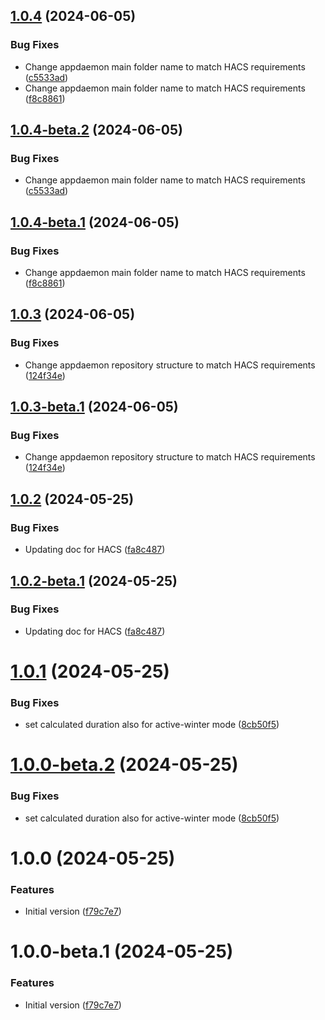 ## [1.0.4](https://github.com/mguyard/appdaemon-iopoolpumpmanager/compare/v1.0.3...v1.0.4) (2024-06-05)


### Bug Fixes

* Change appdaemon main folder name to match HACS requirements ([c5533ad](https://github.com/mguyard/appdaemon-iopoolpumpmanager/commit/c5533ad91faa1aad17eb82ea460c846bd83b5b3f))
* Change appdaemon main folder name to match HACS requirements ([f8c8861](https://github.com/mguyard/appdaemon-iopoolpumpmanager/commit/f8c8861e01e799c8f396aa0dac81d614b4e8bfff))

## [1.0.4-beta.2](https://github.com/mguyard/appdaemon-iopoolpumpmanager/compare/v1.0.4-beta.1...v1.0.4-beta.2) (2024-06-05)


### Bug Fixes

* Change appdaemon main folder name to match HACS requirements ([c5533ad](https://github.com/mguyard/appdaemon-iopoolpumpmanager/commit/c5533ad91faa1aad17eb82ea460c846bd83b5b3f))

## [1.0.4-beta.1](https://github.com/mguyard/appdaemon-iopoolpumpmanager/compare/v1.0.3...v1.0.4-beta.1) (2024-06-05)


### Bug Fixes

* Change appdaemon main folder name to match HACS requirements ([f8c8861](https://github.com/mguyard/appdaemon-iopoolpumpmanager/commit/f8c8861e01e799c8f396aa0dac81d614b4e8bfff))

## [1.0.3](https://github.com/mguyard/appdaemon-iopoolpumpmanager/compare/v1.0.2...v1.0.3) (2024-06-05)


### Bug Fixes

* Change appdaemon repository structure to match HACS requirements ([124f34e](https://github.com/mguyard/appdaemon-iopoolpumpmanager/commit/124f34e923e3e53bf1e98323b54fefd86ac82b75))

## [1.0.3-beta.1](https://github.com/mguyard/appdaemon-iopoolpumpmanager/compare/v1.0.2...v1.0.3-beta.1) (2024-06-05)


### Bug Fixes

* Change appdaemon repository structure to match HACS requirements ([124f34e](https://github.com/mguyard/appdaemon-iopoolpumpmanager/commit/124f34e923e3e53bf1e98323b54fefd86ac82b75))

## [1.0.2](https://github.com/mguyard/appdaemon-iopoolpumpmanager/compare/v1.0.1...v1.0.2) (2024-05-25)


### Bug Fixes

* Updating doc for HACS ([fa8c487](https://github.com/mguyard/appdaemon-iopoolpumpmanager/commit/fa8c48767b639d9f1bbe78dbb0efbd9ad745dcd2))

## [1.0.2-beta.1](https://github.com/mguyard/appdaemon-iopoolpumpmanager/compare/v1.0.1...v1.0.2-beta.1) (2024-05-25)


### Bug Fixes

* Updating doc for HACS ([fa8c487](https://github.com/mguyard/appdaemon-iopoolpumpmanager/commit/fa8c48767b639d9f1bbe78dbb0efbd9ad745dcd2))

# [1.0.1](https://github.com/mguyard/appdaemon-iopoolpumpmanager/compare/v1.0.0...v1.0.1) (2024-05-25)


### Bug Fixes

* set calculated duration also for active-winter mode ([8cb50f5](https://github.com/mguyard/appdaemon-iopoolpumpmanager/commit/8cb50f53f29107d14cbfaa47014320774822f35a))

# [1.0.0-beta.2](https://github.com/mguyard/appdaemon-iopoolpumpmanager/compare/v1.0.0-beta.1...v1.0.0-beta.2) (2024-05-25)


### Bug Fixes

* set calculated duration also for active-winter mode ([8cb50f5](https://github.com/mguyard/appdaemon-iopoolpumpmanager/commit/8cb50f53f29107d14cbfaa47014320774822f35a))

# 1.0.0 (2024-05-25)


### Features


* Initial version ([f79c7e7](https://github.com/mguyard/appdaemon-iopoolpumpmanager/commit/f79c7e767a9f97ef59f57833f352a13ba250a1c3))

# 1.0.0-beta.1 (2024-05-25)


### Features

* Initial version ([f79c7e7](https://github.com/mguyard/appdaemon-iopoolpumpmanager/commit/f79c7e767a9f97ef59f57833f352a13ba250a1c3))
